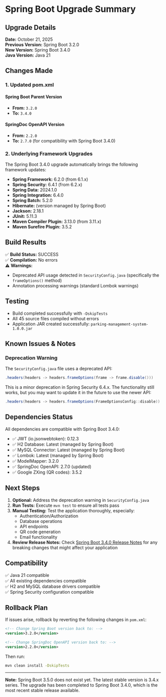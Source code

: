 # Spring Boot Upgrade Summary

## Upgrade Details

**Date:** October 21, 2025  
**Previous Version:** Spring Boot 3.2.0  
**New Version:** Spring Boot 3.4.0  
**Java Version:** Java 21

## Changes Made

### 1. Updated pom.xml

#### Spring Boot Parent Version
- **From:** `3.2.0`
- **To:** `3.4.0`

#### SpringDoc OpenAPI Version
- **From:** `2.2.0`
- **To:** `2.7.0` (for compatibility with Spring Boot 3.4.0)

### 2. Underlying Framework Upgrades

The Spring Boot 3.4.0 upgrade automatically brings the following framework updates:

- **Spring Framework:** 6.2.0 (from 6.1.x)
- **Spring Security:** 6.4.1 (from 6.2.x)
- **Spring Data:** 2024.1.0
- **Spring Integration:** 6.4.0
- **Spring Batch:** 5.2.0
- **Hibernate:** (version managed by Spring Boot)
- **Jackson:** 2.18.1
- **JUnit:** 5.11.3
- **Maven Compiler Plugin:** 3.13.0 (from 3.11.x)
- **Maven Surefire Plugin:** 3.5.2

## Build Results

✅ **Build Status:** SUCCESS  
✅ **Compilation:** No errors  
⚠️ **Warnings:** 
- Deprecated API usage detected in `SecurityConfig.java` (specifically the `frameOptions()` method)
- Annotation processing warnings (standard Lombok warnings)

## Testing

- Build completed successfully with `-DskipTests`
- All 45 source files compiled without errors
- Application JAR created successfully: `parking-management-system-1.0.0.jar`

## Known Issues & Notes

### Deprecation Warning
The `SecurityConfig.java` file uses a deprecated API:
```java
.headers(headers -> headers.frameOptions(frame -> frame.disable()))
```

This is a minor deprecation in Spring Security 6.4.x. The functionality still works, but you may want to update it in the future to use the newer API:
```java
.headers(headers -> headers.frameOptions(FrameOptionsConfig::disable))
```

## Dependencies Status

All dependencies are compatible with Spring Boot 3.4.0:
- ✅ JWT (io.jsonwebtoken): 0.12.3
- ✅ H2 Database: Latest (managed by Spring Boot)
- ✅ MySQL Connector: Latest (managed by Spring Boot)
- ✅ Lombok: Latest (managed by Spring Boot)
- ✅ ModelMapper: 3.2.0
- ✅ SpringDoc OpenAPI: 2.7.0 (updated)
- ✅ Google ZXing (QR codes): 3.5.2

## Next Steps

1. **Optional:** Address the deprecation warning in `SecurityConfig.java`
2. **Run Tests:** Execute `mvn test` to ensure all tests pass
3. **Manual Testing:** Test the application thoroughly, especially:
   - Authentication/Authorization
   - Database operations
   - API endpoints
   - QR code generation
   - Email functionality
4. **Review Release Notes:** Check [Spring Boot 3.4.0 Release Notes](https://github.com/spring-projects/spring-boot/wiki/Spring-Boot-3.4-Release-Notes) for any breaking changes that might affect your application

## Compatibility

✅ Java 21 compatible  
✅ All existing dependencies compatible  
✅ H2 and MySQL database drivers compatible  
✅ Spring Security configuration compatible  

## Rollback Plan

If issues arise, rollback by reverting the following changes in `pom.xml`:

```xml
<!-- Change Spring Boot version back to: -->
<version>3.2.0</version>

<!-- Change SpringDoc OpenAPI version back to: -->
<version>2.2.0</version>
```

Then run:
```bash
mvn clean install -DskipTests
```

---

**Note:** Spring Boot 3.5.0 does not exist yet. The latest stable version is 3.4.x series. The upgrade has been completed to Spring Boot 3.4.0, which is the most recent stable release available.
